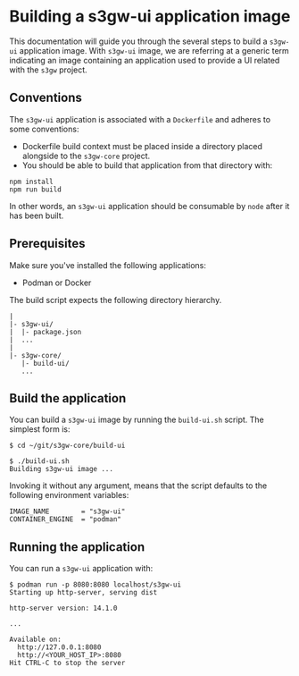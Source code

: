 # Building a s3gw-ui application image

This documentation will guide you through the several steps to build a
`s3gw-ui` application image.
With `s3gw-ui` image, we are referring at a generic term indicating
an image containing an application used to provide a UI related with the `s3gw`
project.

## Conventions

The `s3gw-ui` application is associated with a `Dockerfile` and adheres to some
conventions:

* Dockerfile build context must be placed inside a directory placed alongside to
  the `s3gw-core` project.
* You should be able to build that application from that directory with:

```text
npm install
npm run build
```

In other words, an `s3gw-ui` application should be consumable by `node` after it
has been built.

## Prerequisites

Make sure you've installed the following applications:

* Podman or Docker

The build script expects the following directory hierarchy.

```text
|
|- s3gw-ui/
|  |- package.json
|  ...
|
|- s3gw-core/
   |- build-ui/
   ...
```

## Build the application

You can build a `s3gw-ui` image by running the `build-ui.sh` script.
The simplest form is:

```shell
$ cd ~/git/s3gw-core/build-ui

$ ./build-ui.sh
Building s3gw-ui image ...
```

Invoking it without any argument, means that the script defaults to the
following environment variables:

```text
IMAGE_NAME        = "s3gw-ui"
CONTAINER_ENGINE  = "podman"
```

## Running the application

You can run a `s3gw-ui` application with:

```shell
$ podman run -p 8080:8080 localhost/s3gw-ui
Starting up http-server, serving dist

http-server version: 14.1.0

...

Available on:
  http://127.0.0.1:8080
  http://<YOUR_HOST_IP>:8080
Hit CTRL-C to stop the server
```
